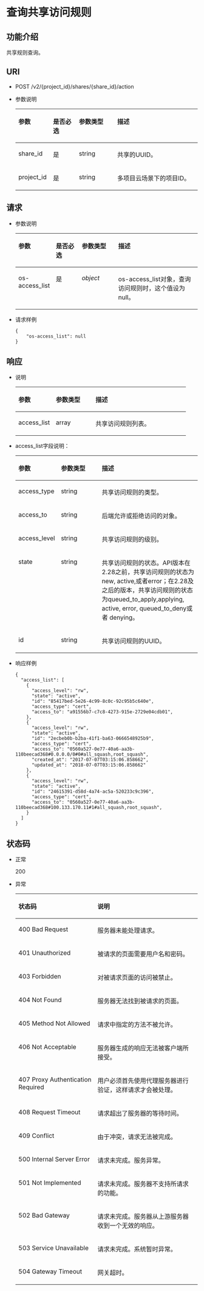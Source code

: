 # 查询共享访问规则<a name="ZH-CN_TOPIC_0076922217"></a>

## 功能介绍<a name="zh-cn_topic_0064390800_section52161898"></a>

共享规则查询。

## URI<a name="zh-cn_topic_0064390800_section66803900"></a>

-   POST /v2/\{project\_id\}/shares/\{share\_id\}/action
-   参数说明

    <a name="zh-cn_topic_0064390800_table18958859"></a>
    <table><thead align="left"><tr id="zh-cn_topic_0064390800_row60235282"><th class="cellrowborder" valign="top" width="18.98%" id="mcps1.1.5.1.1"><p id="p17124101410431"><a name="p17124101410431"></a><a name="p17124101410431"></a>参数</p>
    </th>
    <th class="cellrowborder" valign="top" width="14.24%" id="mcps1.1.5.1.2"><p id="p1612415146430"><a name="p1612415146430"></a><a name="p1612415146430"></a>是否必选</p>
    </th>
    <th class="cellrowborder" valign="top" width="21.029999999999998%" id="mcps1.1.5.1.3"><p id="p312416148432"><a name="p312416148432"></a><a name="p312416148432"></a>参数类型</p>
    </th>
    <th class="cellrowborder" valign="top" width="45.75%" id="mcps1.1.5.1.4"><p id="p3124181464318"><a name="p3124181464318"></a><a name="p3124181464318"></a>描述</p>
    </th>
    </tr>
    </thead>
    <tbody><tr id="zh-cn_topic_0064390800_row16100147"><td class="cellrowborder" valign="top" width="18.98%" headers="mcps1.1.5.1.1 "><p id="zh-cn_topic_0064390800_p4396617416120"><a name="zh-cn_topic_0064390800_p4396617416120"></a><a name="zh-cn_topic_0064390800_p4396617416120"></a>share_id</p>
    </td>
    <td class="cellrowborder" valign="top" width="14.24%" headers="mcps1.1.5.1.2 "><p id="zh-cn_topic_0064390800_p1876374117415"><a name="zh-cn_topic_0064390800_p1876374117415"></a><a name="zh-cn_topic_0064390800_p1876374117415"></a>是</p>
    </td>
    <td class="cellrowborder" valign="top" width="21.029999999999998%" headers="mcps1.1.5.1.3 "><p id="zh-cn_topic_0064390800_p57928918105317"><a name="zh-cn_topic_0064390800_p57928918105317"></a><a name="zh-cn_topic_0064390800_p57928918105317"></a>string</p>
    </td>
    <td class="cellrowborder" valign="top" width="45.75%" headers="mcps1.1.5.1.4 "><p id="zh-cn_topic_0064390800_p54127761174035"><a name="zh-cn_topic_0064390800_p54127761174035"></a><a name="zh-cn_topic_0064390800_p54127761174035"></a><span>共享的UUID。</span></p>
    </td>
    </tr>
    <tr id="zh-cn_topic_0064390800_row24726637"><td class="cellrowborder" valign="top" width="18.98%" headers="mcps1.1.5.1.1 "><p id="zh-cn_topic_0064390800_p484083916120"><a name="zh-cn_topic_0064390800_p484083916120"></a><a name="zh-cn_topic_0064390800_p484083916120"></a>project_id</p>
    </td>
    <td class="cellrowborder" valign="top" width="14.24%" headers="mcps1.1.5.1.2 "><p id="zh-cn_topic_0064390800_p5566826517415"><a name="zh-cn_topic_0064390800_p5566826517415"></a><a name="zh-cn_topic_0064390800_p5566826517415"></a>是</p>
    </td>
    <td class="cellrowborder" valign="top" width="21.029999999999998%" headers="mcps1.1.5.1.3 "><p id="zh-cn_topic_0064390800_p61730770105317"><a name="zh-cn_topic_0064390800_p61730770105317"></a><a name="zh-cn_topic_0064390800_p61730770105317"></a>string</p>
    </td>
    <td class="cellrowborder" valign="top" width="45.75%" headers="mcps1.1.5.1.4 "><p id="zh-cn_topic_0064390800_p59246763174035"><a name="zh-cn_topic_0064390800_p59246763174035"></a><a name="zh-cn_topic_0064390800_p59246763174035"></a>多项目云场景下的项目ID。</p>
    </td>
    </tr>
    </tbody>
    </table>


## 请求<a name="zh-cn_topic_0064390800_section64364196"></a>

-   参数说明

    <a name="zh-cn_topic_0064390800_table42069424"></a>
    <table><thead align="left"><tr id="zh-cn_topic_0064390800_row20618333"><th class="cellrowborder" valign="top" width="19.040000000000003%" id="mcps1.1.5.1.1"><p id="p33061732167"><a name="p33061732167"></a><a name="p33061732167"></a>参数</p>
    </th>
    <th class="cellrowborder" valign="top" width="14.469999999999999%" id="mcps1.1.5.1.2"><p id="p73062315163"><a name="p73062315163"></a><a name="p73062315163"></a>是否必选</p>
    </th>
    <th class="cellrowborder" valign="top" width="20.3%" id="mcps1.1.5.1.3"><p id="p1532112318161"><a name="p1532112318161"></a><a name="p1532112318161"></a>参数类型</p>
    </th>
    <th class="cellrowborder" valign="top" width="46.19%" id="mcps1.1.5.1.4"><p id="p3321937166"><a name="p3321937166"></a><a name="p3321937166"></a>描述</p>
    </th>
    </tr>
    </thead>
    <tbody><tr id="zh-cn_topic_0064390800_row35228531"><td class="cellrowborder" valign="top" width="19.040000000000003%" headers="mcps1.1.5.1.1 "><p id="zh-cn_topic_0064390800_p34938791"><a name="zh-cn_topic_0064390800_p34938791"></a><a name="zh-cn_topic_0064390800_p34938791"></a>os-access_list</p>
    </td>
    <td class="cellrowborder" valign="top" width="14.469999999999999%" headers="mcps1.1.5.1.2 "><p id="zh-cn_topic_0064390800_p59012536172923"><a name="zh-cn_topic_0064390800_p59012536172923"></a><a name="zh-cn_topic_0064390800_p59012536172923"></a>是</p>
    </td>
    <td class="cellrowborder" valign="top" width="20.3%" headers="mcps1.1.5.1.3 "><p id="zh-cn_topic_0064390800_p40392146172924"><a name="zh-cn_topic_0064390800_p40392146172924"></a><a name="zh-cn_topic_0064390800_p40392146172924"></a><em id="zh-cn_topic_0064390800_i27301159174111"><a name="zh-cn_topic_0064390800_i27301159174111"></a><a name="zh-cn_topic_0064390800_i27301159174111"></a>object</em></p>
    </td>
    <td class="cellrowborder" valign="top" width="46.19%" headers="mcps1.1.5.1.4 "><p id="zh-cn_topic_0064390800_p18961705"><a name="zh-cn_topic_0064390800_p18961705"></a><a name="zh-cn_topic_0064390800_p18961705"></a>os-access_list对象，查询访问规则时，这个值设为null。</p>
    </td>
    </tr>
    </tbody>
    </table>

-   请求样例

    ```
    {
        "os-access_list": null
    }
    ```


## 响应<a name="zh-cn_topic_0064390800_section42406858"></a>

-   说明

    <a name="zh-cn_topic_0064390800_table42930000"></a>
    <table><thead align="left"><tr id="zh-cn_topic_0064390800_row2515205"><th class="cellrowborder" valign="top" width="21.990000000000002%" id="mcps1.1.4.1.1"><p id="p058798111616"><a name="p058798111616"></a><a name="p058798111616"></a>参数</p>
    </th>
    <th class="cellrowborder" valign="top" width="23.26%" id="mcps1.1.4.1.2"><p id="p1658711841614"><a name="p1658711841614"></a><a name="p1658711841614"></a>参数类型</p>
    </th>
    <th class="cellrowborder" valign="top" width="54.75%" id="mcps1.1.4.1.3"><p id="p158718131612"><a name="p158718131612"></a><a name="p158718131612"></a>描述</p>
    </th>
    </tr>
    </thead>
    <tbody><tr id="zh-cn_topic_0064390800_row53959953"><td class="cellrowborder" valign="top" width="21.990000000000002%" headers="mcps1.1.4.1.1 "><p id="zh-cn_topic_0064390800_p8680100"><a name="zh-cn_topic_0064390800_p8680100"></a><a name="zh-cn_topic_0064390800_p8680100"></a>access_list</p>
    </td>
    <td class="cellrowborder" valign="top" width="23.26%" headers="mcps1.1.4.1.2 "><p id="zh-cn_topic_0064390800_p30380279173323"><a name="zh-cn_topic_0064390800_p30380279173323"></a><a name="zh-cn_topic_0064390800_p30380279173323"></a>array</p>
    </td>
    <td class="cellrowborder" valign="top" width="54.75%" headers="mcps1.1.4.1.3 "><p id="zh-cn_topic_0064390800_p20069106"><a name="zh-cn_topic_0064390800_p20069106"></a><a name="zh-cn_topic_0064390800_p20069106"></a>共享访问规则列表。</p>
    </td>
    </tr>
    </tbody>
    </table>

-   access\_list字段说明：

    <a name="zh-cn_topic_0064390800_table14984857"></a>
    <table><thead align="left"><tr id="zh-cn_topic_0064390800_row44671593"><th class="cellrowborder" valign="top" width="22.220000000000002%" id="mcps1.1.4.1.1"><p id="p1750921011618"><a name="p1750921011618"></a><a name="p1750921011618"></a>参数</p>
    </th>
    <th class="cellrowborder" valign="top" width="22.98%" id="mcps1.1.4.1.2"><p id="p25091610181610"><a name="p25091610181610"></a><a name="p25091610181610"></a>参数类型</p>
    </th>
    <th class="cellrowborder" valign="top" width="54.800000000000004%" id="mcps1.1.4.1.3"><p id="p17509111001611"><a name="p17509111001611"></a><a name="p17509111001611"></a>描述</p>
    </th>
    </tr>
    </thead>
    <tbody><tr id="zh-cn_topic_0064390800_row20756449"><td class="cellrowborder" valign="top" width="22.220000000000002%" headers="mcps1.1.4.1.1 "><p id="zh-cn_topic_0064390800_p6007749116628"><a name="zh-cn_topic_0064390800_p6007749116628"></a><a name="zh-cn_topic_0064390800_p6007749116628"></a>access_type</p>
    </td>
    <td class="cellrowborder" valign="top" width="22.98%" headers="mcps1.1.4.1.2 "><p id="zh-cn_topic_0064390800_p3443863716628"><a name="zh-cn_topic_0064390800_p3443863716628"></a><a name="zh-cn_topic_0064390800_p3443863716628"></a>string</p>
    </td>
    <td class="cellrowborder" valign="top" width="54.800000000000004%" headers="mcps1.1.4.1.3 "><p id="zh-cn_topic_0064390800_p50574324174235"><a name="zh-cn_topic_0064390800_p50574324174235"></a><a name="zh-cn_topic_0064390800_p50574324174235"></a>共享访问规则的类型。</p>
    </td>
    </tr>
    <tr id="zh-cn_topic_0064390800_row51759670"><td class="cellrowborder" valign="top" width="22.220000000000002%" headers="mcps1.1.4.1.1 "><p id="zh-cn_topic_0064390800_p2912889816628"><a name="zh-cn_topic_0064390800_p2912889816628"></a><a name="zh-cn_topic_0064390800_p2912889816628"></a>access_to</p>
    </td>
    <td class="cellrowborder" valign="top" width="22.98%" headers="mcps1.1.4.1.2 "><p id="zh-cn_topic_0064390800_p1063057416628"><a name="zh-cn_topic_0064390800_p1063057416628"></a><a name="zh-cn_topic_0064390800_p1063057416628"></a>string</p>
    </td>
    <td class="cellrowborder" valign="top" width="54.800000000000004%" headers="mcps1.1.4.1.3 "><p id="zh-cn_topic_0064390800_p64354493174257"><a name="zh-cn_topic_0064390800_p64354493174257"></a><a name="zh-cn_topic_0064390800_p64354493174257"></a>后端允许或拒绝访问的对象。</p>
    </td>
    </tr>
    <tr id="zh-cn_topic_0064390800_row61813935"><td class="cellrowborder" valign="top" width="22.220000000000002%" headers="mcps1.1.4.1.1 "><p id="zh-cn_topic_0064390800_p445371116628"><a name="zh-cn_topic_0064390800_p445371116628"></a><a name="zh-cn_topic_0064390800_p445371116628"></a>access_level</p>
    </td>
    <td class="cellrowborder" valign="top" width="22.98%" headers="mcps1.1.4.1.2 "><p id="zh-cn_topic_0064390800_p2520627716628"><a name="zh-cn_topic_0064390800_p2520627716628"></a><a name="zh-cn_topic_0064390800_p2520627716628"></a>string</p>
    </td>
    <td class="cellrowborder" valign="top" width="54.800000000000004%" headers="mcps1.1.4.1.3 "><p id="zh-cn_topic_0064390800_p35171839174235"><a name="zh-cn_topic_0064390800_p35171839174235"></a><a name="zh-cn_topic_0064390800_p35171839174235"></a>共享访问规则的级别。</p>
    </td>
    </tr>
    <tr id="zh-cn_topic_0064390800_row34965068"><td class="cellrowborder" valign="top" width="22.220000000000002%" headers="mcps1.1.4.1.1 "><p id="zh-cn_topic_0064390800_p3808196116628"><a name="zh-cn_topic_0064390800_p3808196116628"></a><a name="zh-cn_topic_0064390800_p3808196116628"></a>state</p>
    </td>
    <td class="cellrowborder" valign="top" width="22.98%" headers="mcps1.1.4.1.2 "><p id="zh-cn_topic_0064390800_p6473998916628"><a name="zh-cn_topic_0064390800_p6473998916628"></a><a name="zh-cn_topic_0064390800_p6473998916628"></a>string</p>
    </td>
    <td class="cellrowborder" valign="top" width="54.800000000000004%" headers="mcps1.1.4.1.3 "><p id="p121105177474"><a name="p121105177474"></a><a name="p121105177474"></a>共享访问规则的状态。API版本在2.28之前，共享访问规则的状态为new, active,或者error；在2.28及之后的版本，共享访问规则的状态为queued_to_apply,applying, active, error, queued_to_deny或者 denying。</p>
    </td>
    </tr>
    <tr id="zh-cn_topic_0064390800_row28798367"><td class="cellrowborder" valign="top" width="22.220000000000002%" headers="mcps1.1.4.1.1 "><p id="zh-cn_topic_0064390800_p211614816628"><a name="zh-cn_topic_0064390800_p211614816628"></a><a name="zh-cn_topic_0064390800_p211614816628"></a>id</p>
    </td>
    <td class="cellrowborder" valign="top" width="22.98%" headers="mcps1.1.4.1.2 "><p id="zh-cn_topic_0064390800_p3719028016628"><a name="zh-cn_topic_0064390800_p3719028016628"></a><a name="zh-cn_topic_0064390800_p3719028016628"></a>string</p>
    </td>
    <td class="cellrowborder" valign="top" width="54.800000000000004%" headers="mcps1.1.4.1.3 "><p id="zh-cn_topic_0064390800_p59701882174235"><a name="zh-cn_topic_0064390800_p59701882174235"></a><a name="zh-cn_topic_0064390800_p59701882174235"></a>共享访问规则的UUID。</p>
    </td>
    </tr>
    </tbody>
    </table>


-   响应样例

    ```
    {
      "access_list": [
        {
          "access_level": "rw",
          "state": "active",
          "id": "85417bed-5e26-4c99-8c0c-92c95b5c640e",
          "access_type": "cert",
          "access_to": "a91556b7-c7c8-4273-915e-2729e04cdb01",
        },
        {
          "access_level": "rw",
          "state": "active",
          "id": "2ecbeb0b-b2ba-41f1-ba63-0666548925b9",
          "access_type": "cert",
          "access_to": "0560a527-0e77-40a6-aa3b-110beecad368#0.0.0.0/0#0#all_squash,root_squash",
          "created_at": "2017-07-07T03:15:06.858662",
          "updated_at": "2018-07-07T03:15:06.858662"
        },
        {
          "access_level": "rw",
          "state": "active",
          "id": "24615391-d58d-4a74-ac5a-520233c9c396",
          "access_type": "cert",
          "access_to": "0560a527-0e77-40a6-aa3b-110beecad368#100.133.170.11#1#all_squash,root_squash",
        }
      ]
    }
    ```


## 状态码<a name="zh-cn_topic_0064390800_section46117407"></a>

-   正常

    200

-   异常

    <a name="zh-cn_topic_0064390800_table41753265"></a>
    <table><thead align="left"><tr id="zh-cn_topic_0064390800_row43144677"><th class="cellrowborder" valign="top" width="43.43%" id="mcps1.1.3.1.1"><p id="zh-cn_topic_0064390800_p5057967"><a name="zh-cn_topic_0064390800_p5057967"></a><a name="zh-cn_topic_0064390800_p5057967"></a>状态码</p>
    </th>
    <th class="cellrowborder" valign="top" width="56.57%" id="mcps1.1.3.1.2"><p id="zh-cn_topic_0064390800_p7042173"><a name="zh-cn_topic_0064390800_p7042173"></a><a name="zh-cn_topic_0064390800_p7042173"></a>说明</p>
    </th>
    </tr>
    </thead>
    <tbody><tr id="zh-cn_topic_0064390800_row33545144"><td class="cellrowborder" valign="top" width="43.43%" headers="mcps1.1.3.1.1 "><p id="zh-cn_topic_0064390800_p32802119"><a name="zh-cn_topic_0064390800_p32802119"></a><a name="zh-cn_topic_0064390800_p32802119"></a>400 Bad Request</p>
    </td>
    <td class="cellrowborder" valign="top" width="56.57%" headers="mcps1.1.3.1.2 "><p id="zh-cn_topic_0064390800_p39725971"><a name="zh-cn_topic_0064390800_p39725971"></a><a name="zh-cn_topic_0064390800_p39725971"></a>服务器未能处理请求。</p>
    </td>
    </tr>
    <tr id="zh-cn_topic_0064390800_row21989419"><td class="cellrowborder" valign="top" width="43.43%" headers="mcps1.1.3.1.1 "><p id="zh-cn_topic_0064390800_p36312476"><a name="zh-cn_topic_0064390800_p36312476"></a><a name="zh-cn_topic_0064390800_p36312476"></a>401 Unauthorized</p>
    </td>
    <td class="cellrowborder" valign="top" width="56.57%" headers="mcps1.1.3.1.2 "><p id="zh-cn_topic_0064390800_p55629438"><a name="zh-cn_topic_0064390800_p55629438"></a><a name="zh-cn_topic_0064390800_p55629438"></a>被请求的页面需要用户名和密码。</p>
    </td>
    </tr>
    <tr id="zh-cn_topic_0064390800_row30902896"><td class="cellrowborder" valign="top" width="43.43%" headers="mcps1.1.3.1.1 "><p id="zh-cn_topic_0064390800_p20106686"><a name="zh-cn_topic_0064390800_p20106686"></a><a name="zh-cn_topic_0064390800_p20106686"></a>403 Forbidden</p>
    </td>
    <td class="cellrowborder" valign="top" width="56.57%" headers="mcps1.1.3.1.2 "><p id="zh-cn_topic_0064390800_p18028880"><a name="zh-cn_topic_0064390800_p18028880"></a><a name="zh-cn_topic_0064390800_p18028880"></a>对被请求页面的访问被禁止。</p>
    </td>
    </tr>
    <tr id="zh-cn_topic_0064390800_row28042199"><td class="cellrowborder" valign="top" width="43.43%" headers="mcps1.1.3.1.1 "><p id="zh-cn_topic_0064390800_p56825610"><a name="zh-cn_topic_0064390800_p56825610"></a><a name="zh-cn_topic_0064390800_p56825610"></a>404 Not Found</p>
    </td>
    <td class="cellrowborder" valign="top" width="56.57%" headers="mcps1.1.3.1.2 "><p id="zh-cn_topic_0064390800_p39471735"><a name="zh-cn_topic_0064390800_p39471735"></a><a name="zh-cn_topic_0064390800_p39471735"></a>服务器无法找到被请求的页面。</p>
    </td>
    </tr>
    <tr id="zh-cn_topic_0064390800_row19701298"><td class="cellrowborder" valign="top" width="43.43%" headers="mcps1.1.3.1.1 "><p id="zh-cn_topic_0064390800_p52301286"><a name="zh-cn_topic_0064390800_p52301286"></a><a name="zh-cn_topic_0064390800_p52301286"></a>405 Method Not Allowed</p>
    </td>
    <td class="cellrowborder" valign="top" width="56.57%" headers="mcps1.1.3.1.2 "><p id="zh-cn_topic_0064390800_p8545767"><a name="zh-cn_topic_0064390800_p8545767"></a><a name="zh-cn_topic_0064390800_p8545767"></a>请求中指定的方法不被允许。</p>
    </td>
    </tr>
    <tr id="zh-cn_topic_0064390800_row9803039"><td class="cellrowborder" valign="top" width="43.43%" headers="mcps1.1.3.1.1 "><p id="zh-cn_topic_0064390800_p55848701"><a name="zh-cn_topic_0064390800_p55848701"></a><a name="zh-cn_topic_0064390800_p55848701"></a>406 Not Acceptable</p>
    </td>
    <td class="cellrowborder" valign="top" width="56.57%" headers="mcps1.1.3.1.2 "><p id="zh-cn_topic_0064390800_p27450972"><a name="zh-cn_topic_0064390800_p27450972"></a><a name="zh-cn_topic_0064390800_p27450972"></a>服务器生成的响应无法被客户端所接受。</p>
    </td>
    </tr>
    <tr id="zh-cn_topic_0064390800_row45732164"><td class="cellrowborder" valign="top" width="43.43%" headers="mcps1.1.3.1.1 "><p id="zh-cn_topic_0064390800_p13317766"><a name="zh-cn_topic_0064390800_p13317766"></a><a name="zh-cn_topic_0064390800_p13317766"></a>407 Proxy Authentication Required</p>
    </td>
    <td class="cellrowborder" valign="top" width="56.57%" headers="mcps1.1.3.1.2 "><p id="zh-cn_topic_0064390800_p4997277"><a name="zh-cn_topic_0064390800_p4997277"></a><a name="zh-cn_topic_0064390800_p4997277"></a>用户必须首先使用代理服务器进行验证，这样请求才会被处理。</p>
    </td>
    </tr>
    <tr id="zh-cn_topic_0064390800_row44975500"><td class="cellrowborder" valign="top" width="43.43%" headers="mcps1.1.3.1.1 "><p id="zh-cn_topic_0064390800_p19136893"><a name="zh-cn_topic_0064390800_p19136893"></a><a name="zh-cn_topic_0064390800_p19136893"></a>408 Request Timeout</p>
    </td>
    <td class="cellrowborder" valign="top" width="56.57%" headers="mcps1.1.3.1.2 "><p id="zh-cn_topic_0064390800_p6584502"><a name="zh-cn_topic_0064390800_p6584502"></a><a name="zh-cn_topic_0064390800_p6584502"></a>请求超出了服务器的等待时间。</p>
    </td>
    </tr>
    <tr id="zh-cn_topic_0064390800_row59260526"><td class="cellrowborder" valign="top" width="43.43%" headers="mcps1.1.3.1.1 "><p id="zh-cn_topic_0064390800_p35373287"><a name="zh-cn_topic_0064390800_p35373287"></a><a name="zh-cn_topic_0064390800_p35373287"></a>409 Conflict</p>
    </td>
    <td class="cellrowborder" valign="top" width="56.57%" headers="mcps1.1.3.1.2 "><p id="zh-cn_topic_0064390800_p46663997"><a name="zh-cn_topic_0064390800_p46663997"></a><a name="zh-cn_topic_0064390800_p46663997"></a>由于冲突，请求无法被完成。</p>
    </td>
    </tr>
    <tr id="zh-cn_topic_0064390800_row17322790"><td class="cellrowborder" valign="top" width="43.43%" headers="mcps1.1.3.1.1 "><p id="zh-cn_topic_0064390800_p60968721"><a name="zh-cn_topic_0064390800_p60968721"></a><a name="zh-cn_topic_0064390800_p60968721"></a>500 Internal Server Error</p>
    </td>
    <td class="cellrowborder" valign="top" width="56.57%" headers="mcps1.1.3.1.2 "><p id="zh-cn_topic_0064390800_p39519373"><a name="zh-cn_topic_0064390800_p39519373"></a><a name="zh-cn_topic_0064390800_p39519373"></a>请求未完成。服务异常。</p>
    </td>
    </tr>
    <tr id="zh-cn_topic_0064390800_row20130041"><td class="cellrowborder" valign="top" width="43.43%" headers="mcps1.1.3.1.1 "><p id="zh-cn_topic_0064390800_p19920592"><a name="zh-cn_topic_0064390800_p19920592"></a><a name="zh-cn_topic_0064390800_p19920592"></a>501 Not Implemented</p>
    </td>
    <td class="cellrowborder" valign="top" width="56.57%" headers="mcps1.1.3.1.2 "><p id="zh-cn_topic_0064390800_p2955276"><a name="zh-cn_topic_0064390800_p2955276"></a><a name="zh-cn_topic_0064390800_p2955276"></a>请求未完成。服务器不支持所请求的功能。</p>
    </td>
    </tr>
    <tr id="zh-cn_topic_0064390800_row26597492"><td class="cellrowborder" valign="top" width="43.43%" headers="mcps1.1.3.1.1 "><p id="zh-cn_topic_0064390800_p6913218"><a name="zh-cn_topic_0064390800_p6913218"></a><a name="zh-cn_topic_0064390800_p6913218"></a>502 Bad Gateway</p>
    </td>
    <td class="cellrowborder" valign="top" width="56.57%" headers="mcps1.1.3.1.2 "><p id="zh-cn_topic_0064390800_p23099752"><a name="zh-cn_topic_0064390800_p23099752"></a><a name="zh-cn_topic_0064390800_p23099752"></a>请求未完成。服务器从上游服务器收到一个无效的响应。</p>
    </td>
    </tr>
    <tr id="zh-cn_topic_0064390800_row6571180"><td class="cellrowborder" valign="top" width="43.43%" headers="mcps1.1.3.1.1 "><p id="zh-cn_topic_0064390800_p62503562"><a name="zh-cn_topic_0064390800_p62503562"></a><a name="zh-cn_topic_0064390800_p62503562"></a>503 Service Unavailable</p>
    </td>
    <td class="cellrowborder" valign="top" width="56.57%" headers="mcps1.1.3.1.2 "><p id="zh-cn_topic_0064390800_p29623765"><a name="zh-cn_topic_0064390800_p29623765"></a><a name="zh-cn_topic_0064390800_p29623765"></a>请求未完成。系统暂时异常。</p>
    </td>
    </tr>
    <tr id="zh-cn_topic_0064390800_row65287294"><td class="cellrowborder" valign="top" width="43.43%" headers="mcps1.1.3.1.1 "><p id="zh-cn_topic_0064390800_p53779479"><a name="zh-cn_topic_0064390800_p53779479"></a><a name="zh-cn_topic_0064390800_p53779479"></a>504 Gateway Timeout</p>
    </td>
    <td class="cellrowborder" valign="top" width="56.57%" headers="mcps1.1.3.1.2 "><p id="zh-cn_topic_0064390800_p61170512"><a name="zh-cn_topic_0064390800_p61170512"></a><a name="zh-cn_topic_0064390800_p61170512"></a>网关超时。</p>
    </td>
    </tr>
    </tbody>
    </table>


